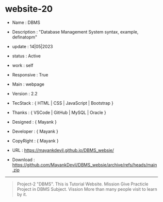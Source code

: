 # website-20

- Name : DBMS

- Description : "Database Management System syntax, example, definatopm"

- update : 14|05|2023
  
- status : Active

- work : self 

- Responsive : True

- Main : webpage

- Version : 2.2

- TecStack : { HTML | CSS | JavaScript | Bootstrap }

- Thanks : { VSCode | GitHub | MySQL | Oracle }

- Designed : { Mayank }

- Developer : { Mayank }

- CopyRight : { Mayank }

- URL : https://mayankdevil.github.io/DBMS_websie/

- Download : https://github.com/MayankDevil/DBMS_websie/archive/refs/heads/main.zip

---

> Project-2 "DBMS".
> This is  Tutorial Website.
> Mission Give Practicle Project in DBMS Subject.
> Vission More than many people visit to learn by it.
